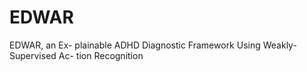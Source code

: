 # EDWAR
EDWAR, an Ex- plainable ADHD Diagnostic Framework Using Weakly-Supervised Ac- tion Recognition
